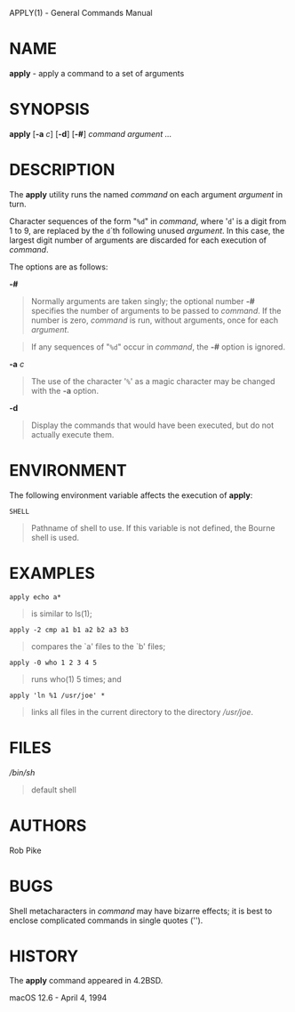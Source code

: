 APPLY(1) - General Commands Manual

# NAME

**apply** - apply a command to a set of arguments

# SYNOPSIS

**apply**
\[**-a**&nbsp;*c*]
\[**-d**]
\[**-#**]
*command&nbsp;argument&nbsp;...*

# DESCRIPTION

The
**apply**
utility runs the named
*command*
on each
argument
*argument*
in turn.

Character sequences of the form
"`%d`"
in
*command*,
where
'`d`'
is a digit from 1 to 9, are replaced by the
`d`&#180;th
following unused
*argument*.
In this case, the largest digit number of arguments are discarded for
each execution of
*command*.

The options are as follows:

**-#**

> Normally arguments are taken singly; the optional number
> **-#**
> specifies the number of arguments to be passed to
> *command*.
> If the number is zero,
> *command*
> is run, without arguments, once for each
> *argument*.

> If any sequences of
> "`%d`"
> occur in
> *command*,
> the
> **-#**
> option is ignored.

**-a** *c*

> The use of the character
> '`%`'
> as a magic character may be changed with the
> **-a**
> option.

**-d**

> Display the commands that would have been executed, but do not actually
> execute them.

# ENVIRONMENT

The following environment variable affects the execution of
**apply**:

`SHELL`

> Pathname of shell to use.
> If this variable is not defined, the Bourne shell is used.

# EXAMPLES

`apply echo a*`

> is similar to
> ls(1);

`apply -2 cmp a1 b1 a2 b2 a3 b3`

> compares the \`a' files to the \`b' files;

`apply -0 who 1 2 3 4 5`

> runs
> who(1)
> 5 times; and

`apply 'ln %1 /usr/joe' *`

> links all files in the current directory to the directory
> */usr/joe*.

# FILES

*/bin/sh*

> default shell

# AUTHORS

Rob Pike

# BUGS

Shell metacharacters in
*command*
may have bizarre effects; it is best to enclose complicated
commands in single quotes
('').

# HISTORY

The
**apply**
command appeared in
4\.2BSD.

macOS 12.6 - April 4, 1994
